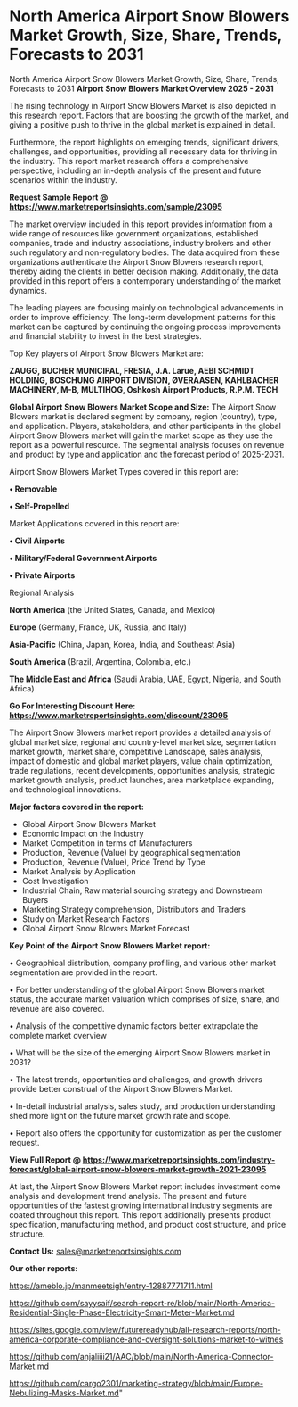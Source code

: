 # North America Airport Snow Blowers Market Growth, Size, Share, Trends, Forecasts to 2031
North America Airport Snow Blowers Market Growth, Size, Share, Trends, Forecasts to 2031
<Strong> Airport Snow Blowers Market Overview 2025 - 2031</strong>

The rising technology in Airport Snow Blowers Market is also depicted in this research report. Factors that are boosting the growth of the market, and giving a positive push to thrive in the global market is explained in detail.

Furthermore, the report highlights on emerging trends, significant drivers, challenges, and opportunities, providing all necessary data for thriving in the industry. This report market research offers a comprehensive perspective, including an in-depth analysis of the present and future scenarios within the industry.

<strong>Request Sample Report @ <a href=https://www.marketreportsinsights.com/sample/23095>https://www.marketreportsinsights.com/sample/23095</a></strong>

The market overview included in this report provides information from a wide range of resources like government organizations, established companies, trade and industry associations, industry brokers and other such regulatory and non-regulatory bodies. The data acquired from these organizations authenticate the Airport Snow Blowers research report, thereby aiding the clients in better decision making. Additionally, the data provided in this report offers a contemporary understanding of the market dynamics.

The leading players are focusing mainly on technological advancements in order to improve efficiency. The long-term development patterns for this market can be captured by continuing the ongoing process improvements and financial stability to invest in the best strategies.

Top Key players of Airport Snow Blowers Market are:

<strong>ZAUGG, BUCHER MUNICIPAL, FRESIA, J.A. Larue, AEBI SCHMIDT HOLDING, BOSCHUNG AIRPORT DIVISION, ØVERAASEN, KAHLBACHER MACHINERY, M-B, MULTIHOG, Oshkosh Airport Products, R.P.M. TECH</strong>

<strong><b>Global Airport Snow Blowers Market Scope and Size:</b></strong>
The Airport Snow Blowers market is declared segment by company, region (country), type, and application. Players, stakeholders, and other participants in the global Airport Snow Blowers market will gain the market scope as they use the report as a powerful resource. The segmental analysis focuses on revenue and product by type and application and the forecast period of 2025-2031.

Airport Snow Blowers Market Types covered in this report are:

<strong>• Removable

• Self-Propelled</strong>

Market Applications covered in this report are:

<strong>• Civil Airports

• Military/Federal Government Airports

• Private Airports</strong> 

Regional Analysis

<strong>North America</strong> (the United States, Canada, and Mexico)

<strong>Europe</strong> (Germany, France, UK, Russia, and Italy)

<strong>Asia-Pacific</strong> (China, Japan, Korea, India, and Southeast Asia)

<strong>South America</strong> (Brazil, Argentina, Colombia, etc.)

<strong>The Middle East and Africa</strong> (Saudi Arabia, UAE, Egypt, Nigeria, and South Africa)

<strong>Go For Interesting Discount Here: <a href=https://www.marketreportsinsights.com/discount/23095>https://www.marketreportsinsights.com/discount/23095</a></strong>

The Airport Snow Blowers market report provides a detailed analysis of global market size, regional and country-level market size, segmentation market growth, market share, competitive Landscape, sales analysis, impact of domestic and global market players, value chain optimization, trade regulations, recent developments, opportunities analysis, strategic market growth analysis, product launches, area marketplace expanding, and technological innovations.

<strong><b>Major factors covered in the report:</b></strong>
<ul>
  <li>Global Airport Snow Blowers Market </li>
  <li>Economic Impact on the Industry</li>
  <li>Market Competition in terms of Manufacturers</li>
  <li>Production, Revenue (Value) by geographical segmentation</li>
  <li>Production, Revenue (Value), Price Trend by Type</li>
  <li>Market Analysis by Application</li>
  <li>Cost Investigation</li>
  <li>Industrial Chain, Raw material sourcing strategy and Downstream Buyers</li>
  <li>Marketing Strategy comprehension, Distributors and Traders</li>
  <li>Study on Market Research Factors</li>
  <li>Global Airport Snow Blowers Market Forecast</li>
</ul>

<strong><b>Key Point of the Airport Snow Blowers Market report:</b></strong>

• Geographical distribution, company profiling, and various other market segmentation are provided in the report.

• For better understanding of the global Airport Snow Blowers market status, the accurate market valuation which comprises of size, share, and revenue are also covered.

• Analysis of the competitive dynamic factors better extrapolate the complete market overview

• What will be the size of the emerging Airport Snow Blowers market in 2031?

• The latest trends, opportunities and challenges, and growth drivers provide better construal of the Airport Snow Blowers Market.

• In-detail industrial analysis, sales study, and production understanding shed more light on the future market growth rate and scope.

• Report also offers the opportunity for customization as per the customer request.

<strong><b>View Full Report @ <a href=https://www.marketreportsinsights.com/industry-forecast/global-airport-snow-blowers-market-growth-2021-23095>https://www.marketreportsinsights.com/industry-forecast/global-airport-snow-blowers-market-growth-2021-23095</a></b></strong>


At last, the Airport Snow Blowers Market report includes investment come analysis and development trend analysis. The present and future opportunities of the fastest growing international industry segments are coated throughout this report. This report additionally presents product specification, manufacturing method, and product cost structure, and price structure.

<strong>Contact Us:</strong>
sales@marketreportsinsights.com

<strong>Our other reports:</strong>

<a href=https://ameblo.jp/manmeetsigh/entry-12887771711.html>https://ameblo.jp/manmeetsigh/entry-12887771711.html</a>

<a href=https://github.com/sayysaif/search-report-re/blob/main/North-America-Residential-Single-Phase-Electricity-Smart-Meter-Market.md>https://github.com/sayysaif/search-report-re/blob/main/North-America-Residential-Single-Phase-Electricity-Smart-Meter-Market.md</a>

<a href=https://sites.google.com/view/futurereadyhub/all-research-reports/north-america-corporate-compliance-and-oversight-solutions-market-to-witnes>https://sites.google.com/view/futurereadyhub/all-research-reports/north-america-corporate-compliance-and-oversight-solutions-market-to-witnes</a>

<a href=https://github.com/anjaliiii21/AAC/blob/main/North-America-Connector-Market.md>https://github.com/anjaliiii21/AAC/blob/main/North-America-Connector-Market.md</a>

<a href=https://github.com/cargo2301/marketing-strategy/blob/main/Europe-Nebulizing-Masks-Market.md>https://github.com/cargo2301/marketing-strategy/blob/main/Europe-Nebulizing-Masks-Market.md</a>"
